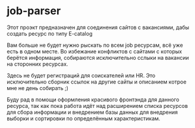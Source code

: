 # job-parser
Этот проэкт предназначен для соединения сайтов с вакансиями, дабы создать ресурс по типу E-catalog

Вам больше не будет нужно рыскать по всем job ресурсам, всё уже есть в одном месте.
Во избежание конфликтов с сайтами с которых берётся информация, собираются исключительно сслыки на вакансии на сторонних ресурсах.

Здесь не будет регистраций для соискателей или HR. Это исключительно сборник ссылок на другие сайты и описанием котрое мне не день собирать ;)

Буду рад в помощи оформления красивого фронтэнда для данного ресурса, так как пока работа идёт над расширением списка ресурсов для сбора информации
и внедрением базы данных для внедрения выборки и сортировки по определённым характеристикам.
